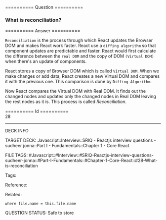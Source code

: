 ========== Question ==========  

### What is reconciliation?  

========== Answer ==========  

`Reconciliation` is the process through which React updates the Browser DOM and makes React work faster. React use a `diffing algorithm` so that component updates are predictable and faster. React would first calculate the difference between the `real DOM` and the copy of DOM `(Virtual DOM)` when there's an update of components.

React stores a copy of Browser DOM which is called `Virtual DOM`. When we make changes or add data, React creates a new Virtual DOM and compares it with the previous one. This comparison is done by `Diffing Algorithm`.

Now React compares the Virtual DOM with Real DOM. It finds out the changed nodes and updates only the changed nodes in Real DOM leaving the rest nodes as it is. This process is called _Reconciliation_.

========== Id ==========  
28

---

DECK INFO

TARGET DECK: Javascript::Interview::SRIQ - Reactjs interview questions - sudheer jonna::Part I - Fundamentals::Chapter 1 - Core React

FILE TAGS: #Javascript::#Interview::#SRIQ-Reactjs-interview-questions-sudheer-jonna::#Part-I-Fundamentals::#Chapter-1-Core-React::#28-What-is-reconciliation

Tags:

Reference:

Related:

```dataview
where file.name = this.file.name
```
QUESTION STATUS: Safe to store
